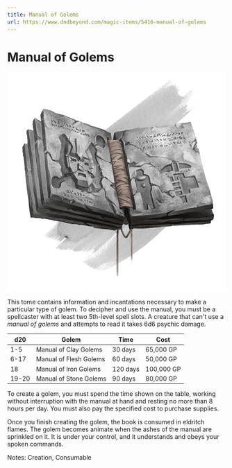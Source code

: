 ```yaml
---
title: Manual of Golems
url: https://www.dndbeyond.com/magic-items/5416-manual-of-golems
---
```


# Manual of Golems

![Manual of Golems](manual-of-golems.png)

This tome contains information and incantations necessary to make a particular type of golem. To decipher and use the manual, you must be a spellcaster with at least two 5th-level spell slots. A creature that can't use a *manual of golems* and attempts to read it takes 6d6 psychic damage.

| d20 | Golem | Time | Cost |
|---|---|---|---|
| 1-5 | Manual of Clay Golems | 30 days | 65,000 GP |
| 6-17 | Manual of Flesh Golems | 60 days | 50,000 GP |
| 18 | Manual of Iron Golems | 120 days | 100,000 GP |
| 19-20 | Manual of Stone Golems | 90 days | 80,000 GP |

To create a golem, you must spend the time shown on the table, working without interruption with the manual at hand and resting no more than 8 hours per day. You must also pay the specified cost to purchase supplies.

Once you finish creating the golem, the book is consumed in eldritch flames. The golem becomes animate when the ashes of the manual are sprinkled on it. It is under your control, and it understands and obeys your spoken commands.

Notes: Creation, Consumable